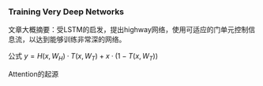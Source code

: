 ### Training Very Deep Networks

文章大概摘要：受LSTM的启发，提出highway网络，使用可适应的门单元控制信息流，以达到能够训练非常深的网络。

公式
$y = H(x,W_H)· T(x,W_T) + x · (1 − T(x,W_T))$

Attention的起源
